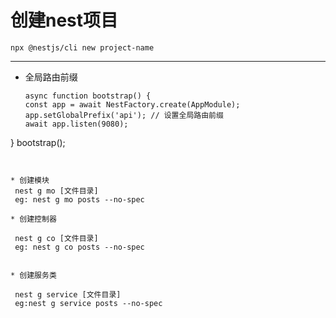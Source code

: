 # 创建nest项目

```
npx @nestjs/cli new project-name

```

***

* 全局路由前缀
  
  ```
  async function bootstrap() {
  const app = await NestFactory.create(AppModule);
  app.setGlobalPrefix('api'); // 设置全局路由前缀
  await app.listen(9080);
}
bootstrap();

 ```


* 创建模块
  nest g mo [文件目录]
  eg: nest g mo posts --no-spec

* 创建控制器

  nest g co [文件目录]
  eg: nest g co posts --no-spec
  

* 创建服务类

  nest g service [文件目录]
  eg:nest g service posts --no-spec


